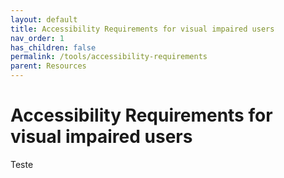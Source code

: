 ```yaml
---
layout: default
title: Accessibility Requirements for visual impaired users
nav_order: 1
has_children: false
permalink: /tools/accessibility-requirements
parent: Resources
---
```


# Accessibility Requirements for visual impaired users

Teste